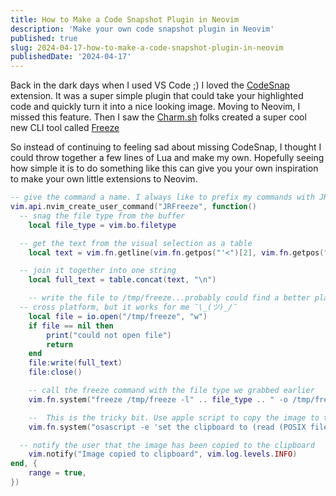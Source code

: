 ```yaml
---
title: How to Make a Code Snapshot Plugin in Neovim
description: 'Make your own code snapshot plugin in Neovim'
published: true
slug: 2024-04-17-how-to-make-a-code-snapshot-plugin-in-neovim
publishedDate: '2024-04-17'
---
```


Back in the dark days when I used VS Code ;) I loved the [CodeSnap](https://marketplace.visualstudio.com/items?itemName=adpyke.codesnap) extension. It was a super simple plugin that could take your highlighted code and quickly turn it into a nice looking image. Moving to Neovim, I missed this feature. Then I saw the [Charm.sh](https://charm.sh/) folks created a super cool new CLI tool called [Freeze](https://github.com/charmbracelet/freeze)

So instead of continuing to feeling sad about missing CodeSnap, I thought I could throw together a few lines of Lua and make my own. Hopefully seeing how simple it is to do something like this can give you your own inspiration to make your own little extensions to Neovim.

```lua
-- give the command a name. I always like to prefix my commands with JR so I can easily find them
vim.api.nvim_create_user_command("JRFreeze", function()
  -- snag the file type from the buffer
	local file_type = vim.bo.filetype

  -- get the text from the visual selection as a table
	local text = vim.fn.getline(vim.fn.getpos("'<")[2], vim.fn.getpos("'>")[2])

  -- join it together into one string
	local full_text = table.concat(text, "\n")

	-- write the file to /tmp/freeze...probably could find a better place to put this so it's
  -- cross platform, but it works for me ¯\_(ツ)_/¯
	local file = io.open("/tmp/freeze", "w")
	if file == nil then
		print("could not open file")
		return
	end
	file:write(full_text)
	file:close()

	-- call the freeze command with the file type we grabbed earlier
	vim.fn.system("freeze /tmp/freeze -l" .. file_type .. " -o /tmp/freeze.png")

	--  This is the tricky bit. Use apple script to copy the image to the clipboard
	vim.fn.system("osascript -e 'set the clipboard to (read (POSIX file \"/tmp/freeze.png\") as TIFF picture)'")

  -- notify the user that the image has been copied to the clipboard
	vim.notify("Image copied to clipboard", vim.log.levels.INFO)
end, {
	range = true,
})

```
